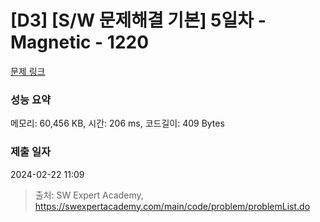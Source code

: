 # [D3] [S/W 문제해결 기본] 5일차 - Magnetic - 1220 

[문제 링크](https://swexpertacademy.com/main/code/problem/problemDetail.do?contestProbId=AV14hwZqABsCFAYD) 

### 성능 요약

메모리: 60,456 KB, 시간: 206 ms, 코드길이: 409 Bytes

### 제출 일자

2024-02-22 11:09



> 출처: SW Expert Academy, https://swexpertacademy.com/main/code/problem/problemList.do